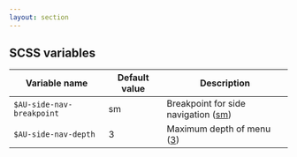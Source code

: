 ```yaml
---
layout: section
---
```


## SCSS variables

| Variable name       | Default value  | Description
|---------------------|----------------|------------
| `$AU-side-nav-breakpoint` | sm       | Breakpoint for side navigation ([sm](https://github.com/govau/design-system-components/blob/master/packages/side-nav/src/sass/_globals.scss#L30))
| `$AU-side-nav-depth`      | 3        | Maximum depth of menu ([3](https://github.com/govau/design-system-components/blob/master/packages/side-nav/src/sass/_globals.scss#L31))
